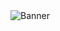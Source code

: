 <img src="https://cdn.discordapp.com/attachments/1068169630713126993/1069295981537005709/ole2_1.png" alt="Banner">
